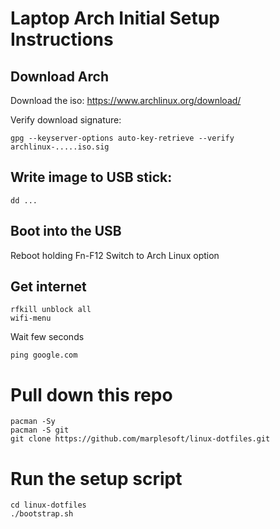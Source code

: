 # Laptop Arch Initial Setup Instructions

## Download Arch

Download the iso: https://www.archlinux.org/download/
    
Verify download signature:

    gpg --keyserver-options auto-key-retrieve --verify archlinux-.....iso.sig

## Write image to USB stick:

    dd ...
    
## Boot into the USB

Reboot holding Fn-F12
Switch to Arch Linux option

## Get internet

    rfkill unblock all
    wifi-menu
    
Wait few seconds

    ping google.com

# Pull down this repo

    pacman -Sy
    pacman -S git
    git clone https://github.com/marplesoft/linux-dotfiles.git
    
# Run the setup script

    cd linux-dotfiles
    ./bootstrap.sh

